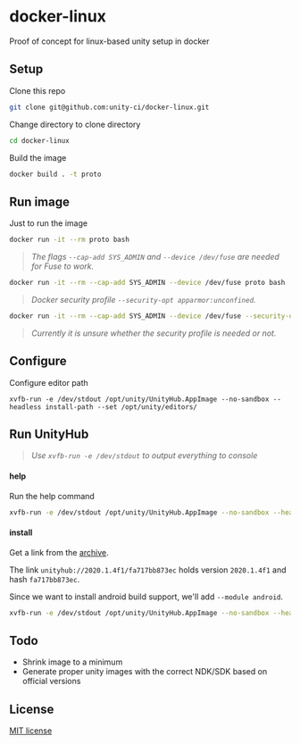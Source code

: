 # docker-linux
Proof of concept for linux-based unity setup in docker

## Setup

Clone this repo

```bash
git clone git@github.com:unity-ci/docker-linux.git 
```

Change directory to clone directory

```bash
cd docker-linux
```

Build the image

```bash
docker build . -t proto
```

## Run image

Just to run the image

```bash
docker run -it --rm proto bash
```

> _The flags `--cap-add SYS_ADMIN` and `--device /dev/fuse` are needed for Fuse to work._

```bash
docker run -it --rm --cap-add SYS_ADMIN --device /dev/fuse proto bash
```

> _Docker security profile `--security-opt apparmor:unconfined`._

```bash
docker run -it --rm --cap-add SYS_ADMIN --device /dev/fuse --security-opt apparmor:unconfined proto bash
```

> _Currently it is unsure whether the security profile is needed or not._

## Configure

Configure editor path

```
xvfb-run -e /dev/stdout /opt/unity/UnityHub.AppImage --no-sandbox --headless install-path --set /opt/unity/editors/
```

## Run UnityHub

> _Use `xvfb-run -e /dev/stdout` to output everything to console_

#### help

Run the help command

```bash
xvfb-run -e /dev/stdout /opt/unity/UnityHub.AppImage --no-sandbox --headless help
```

#### install

Get a link from the [archive](https://unity3d.com/get-unity/download/archive).

The link `unityhub://2020.1.4f1/fa717bb873ec` holds version `2020.1.4f1` and hash `fa717bb873ec`.

Since we want to install android build support, we'll add `--module android`.

```bash
xvfb-run -e /dev/stdout /opt/unity/UnityHub.AppImage --no-sandbox --headless install --version 2020.1.4f1 --changeset fa717bb873ec --module android
```

## Todo

- Shrink image to a minimum
- Generate proper unity images with the correct NDK/SDK based on official versions

## License

[MIT license](./LICENSE)

